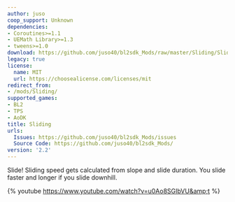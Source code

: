 ```yaml
---
author: juso
coop_support: Unknown
dependencies:
- Coroutines>=1.1
- UEMath Library>=1.3
- tweens>=1.0
download: https://github.com/juso40/bl2sdk_Mods/raw/master/Sliding/Sliding.zip
legacy: true
license:
  name: MIT
  url: https://choosealicense.com/licenses/mit
redirect_from:
- /mods/Sliding/
supported_games:
- BL2
- TPS
- AoDK
title: Sliding
urls:
  Issues: https://github.com/juso40/bl2sdk_Mods/issues
  Source Code: https://github.com/juso40/bl2sdk_Mods/
version: '2.2'
---
```

Slide!
Sliding speed gets calculated from slope and slide duration. You slide faster and longer if you slide downhill.


{% youtube https://www.youtube.com/watch?v=u0Ao8SGIbVU&amp;t %}